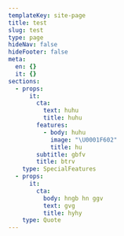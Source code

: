 ```yaml
---
templateKey: site-page
title: test
slug: test
type: page
hideNav: false
hideFooter: false
meta:
  en: {}
  it: {}
sections:
  - props:
      it:
        cta:
          text: huhu
          title: huhu
        features:
          - body: huhu
            image: "\U0001F602"
            title: hu
        subtitle: gbfv
        title: btrv
    type: SpecialFeatures
  - props:
      it:
        cta:
          body: hngb hn ggv
          text: gvg
          title: hyhy
    type: Quote
---
```


